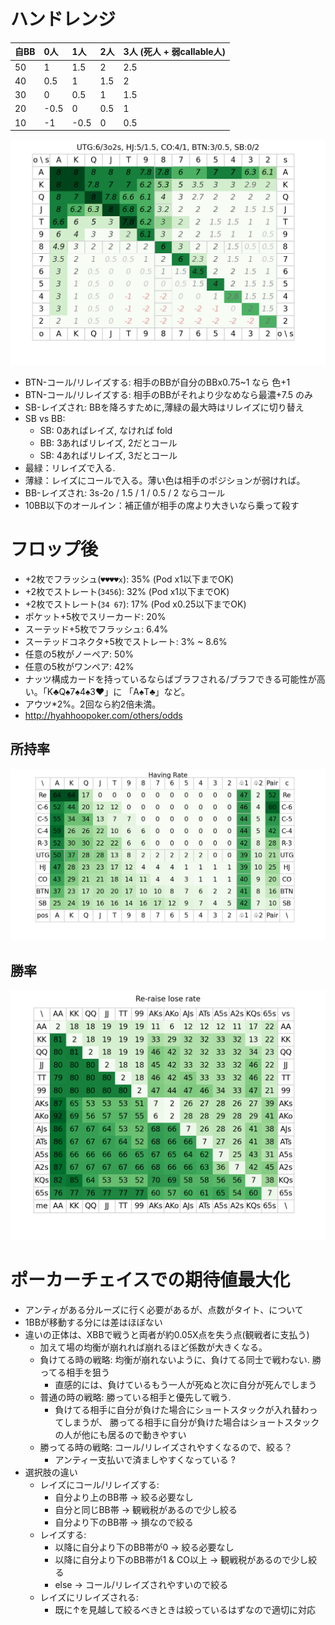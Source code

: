# ハンドレンジ

|自BB|0人|1人|2人|3人 (死人 + 弱callable人)|
|:-|:-|:-|:-|:-|
|50|1|1.5|2|2.5|
|40|0.5|1|1.5|2|
|30|0|0.5|1|1.5|
|20|-0.5|0|0.5|1|
|10|-1|-0.5|0|0.5|

![](./docs/seat.png)

- BTN-コール/リレイズする: 相手のBBが自分のBBx0.75~1 なら 色+1
- BTN-コール/リレイズする: 相手のBBがそれより少なめなら最濃+7.5 のみ
- SB-レイズされ: BBを降ろすために,薄緑の最大時はリレイズに切り替え
- SB vs BB:
  - SB: 0あればレイズ, なければ fold
  - BB: 3あればリレイズ, 2だとコール
  - SB: 4あればリレイズ, 3だとコール
- 最緑：リレイズで入る.
- 薄緑：レイズにコールで入る。薄い色は相手のポジションが弱ければ。
- BB-レイズされ: 3s-2o / 1.5 / 1 / 0.5 / 2 ならコール
- 10BB以下のオールイン：補正値が相手の席より大きいなら乗って殺す

# フロップ後

- +2枚でフラッシュ(`♥♥♥♥x`): 35% (Pod x1以下までOK)
- +2枚でストレート(`3456`): 32% (Pod x1以下までOK)
- +2枚でストレート(`34 67`): 17% (Pod x0.25以下までOK)
- ポケット+5枚でスリーカード: 20%
- スーテッド+5枚でフラッシュ: 6.4%
- スーテッドコネクタ+5枚でストレート: 3% ~ 8.6%
- 任意の5枚がノーペア: 50%
- 任意の5枚がワンペア: 42%
- ナッツ構成カードを持っているならばブラフされる/ブラフできる可能性が高い。「K♣︎Q♠︎7♠︎4♠︎3❤︎」に 「A♠︎T♣︎」など。
- アウツ*2%。2回なら約2倍未満。
- http://hyahhoopoker.com/others/odds

## 所持率

![](./docs/card_rate.png)


## 勝率

![](./docs/reraise-lose.png)


# ポーカーチェイスでの期待値最大化
- アンティがある分ルーズに行く必要があるが、点数がタイト、について
- 1BBが移動する分には差はほぼない
- 違いの正体は、XBBで戦うと両者が約0.05X点を失う点(観戦者に支払う)
  - 加えて場の均衡が崩れれば崩れるほど係数が大きくなる。
  - 負けてる時の戦略: 均衡が崩れないように、負けてる同士で戦わない. 勝ってる相手を狙う
    - 直感的には、負けているもう一人が死ぬと次に自分が死んでしまう
  - 普通の時の戦略: 勝っている相手と優先して戦う.
    - 負けてる相手に自分が負けた場合にショートスタックが入れ替わってしまうが、
      勝ってる相手に自分が負けた場合はショートスタックの人が他にも居るので動きやすい
  - 勝ってる時の戦略: コール/リレイズされやすくなるので、絞る？
    - アンティー支払いで済ましやすくなっている ?
- 選択肢の違い
  - レイズにコール/リレイズする:
    - 自分より上のBB帯 -> 絞る必要なし
    - 自分と同じBB帯 -> 観戦税があるので少し絞る
    - 自分より下のBB帯 -> 損なので絞る
  - レイズする:
    - 以降に自分より下のBB帯が0 -> 絞る必要なし
    - 以降に自分より下のBB帯が1 & CO以上 -> 観戦税があるので少し絞る
    - else -> コール/リレイズされやすいので絞る
  - レイズにリレイズされる:
    - 既に↑を見越して絞るべきときは絞っているはずなので適切に対応
